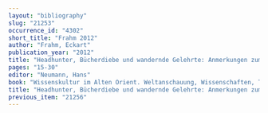 ```yaml
---
layout: "bibliography"
slug: "21253"
occurrence_id: "4302"
short_title: "Frahm 2012"
author: "Frahm, Eckart"
publication_year: "2012"
title: "Headhunter, Bücherdiebe und wandernde Gelehrte: Anmerkungen zum altorientalischen Wissenstransfer im 1. Jahrtausend v. Chr."
pages: "15-30"
editor: "Neumann, Hans"
book: "Wissenskultur im Alten Orient. Weltanschauung, Wissenschaften, Techniken, Technologien. 4. Internationales Colloquium der Deutschen Orient-Gesellschaft 20.-22. Februar 2002, Münster, Colloquien der Deutschen Orient-Gesellschaft 4 (Wiesbaden)"
title: "Headhunter, Bücherdiebe und wandernde Gelehrte: Anmerkungen zum altorientalischen Wissenstransfer im 1. Jahrtausend v. Chr."
previous_item: "21256"
---
```

